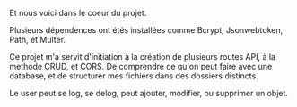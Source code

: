 Et nous voici dans le coeur du projet.

Plusieurs dépendences ont étés installées comme Bcrypt, Jsonwebtoken, Path, et Multer.

Ce projet m'a servit d'initiation à la création de plusieurs routes API, à la methode CRUD, et CORS.
De comprendre ce qu'on peut faire avec une database, et de structurer mes fichiers dans des dossiers distincts.

Le user peut se log, se delog, peut ajouter, modifier, ou supprimer un objet.
